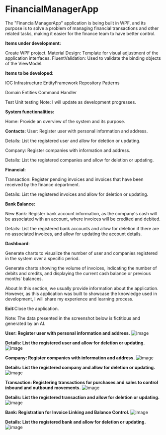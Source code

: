 # FinancialManagerApp

The "FinancialManagerApp" application is being built in WPF, and its purpose is to solve a problem of managing financial transactions and other related tasks, making it easier for the finance team to have better control.

**Items under development:**

Create WPF project.
Material Design: Template for visual adjustment of the application interfaces.
FluentValidation: Used to validate the binding objects of the ViewModel.

**Items to be developed:**

IOC
Infrastructure
EntityFramework
Repository Patterns

Domain
Entities
Command Handler

Test
Unit testing
Note: I will update as development progresses.

**System functionalities:**

Home: Provide an overview of the system and its purpose.

**Contacts:**
User: Register user with personal information and address.

Details: List the registered user and allow for deletion or updating.

Company: Register companies with information and address.

Details: List the registered companies and allow for deletion or updating.

**Financial:**

Transaction: Register pending invoices and invoices that have been received by the finance department.

Details: List the registered invoices and allow for deletion or updating.

**Bank Balance:**

New Bank: Register bank account information, as the company's cash will be associated with an account, where invoices will be credited and debited.

Details: List the registered bank accounts and allow for deletion if there are no associated invoices, and allow for updating the account details.

**Dashboard**:

Generate charts to visualize the number of user and companies registered in the system over a specific period.

Generate charts showing the volume of invoices, indicating the number of debits and credits, and displaying the current cash balance or previous months' balances.

About:In this section, we usually provide information about the application. However, as this application was built to showcase the knowledge used in development, I will share my experience and learning process.

**Exit**:Close the application.

Note: The data presented in the screenshot below is fictitious and generated by an AI.

**User: Register user with personal information and address.**
![image](https://github.com/hudsonsteel/FinancialManagerApp/assets/31639604/41cdd648-cbed-4736-b34c-1b685d793a44)

**Details: List the registered user and allow for deletion or updating.**
![image](https://github.com/hudsonsteel/FinancialManagerApp/assets/31639604/19c6ff8c-aac8-4d5f-9194-891ec2540d21)

**Company: Register companies with information and address.**
![image](https://github.com/hudsonsteel/FinancialManagerApp/assets/31639604/c11b23af-2218-4cde-915d-3e92ce44da4a)

**Details: List the registered company and allow for deletion or updating.**
![image](https://github.com/hudsonsteel/FinancialManagerApp/assets/31639604/96f4fbff-10f6-4c54-b6ac-d140421de4c9)

**Transaction: Registering transactions for purchases and sales to control inbound and outbound movements.**
![image](https://github.com/hudsonsteel/FinancialManagerApp/assets/31639604/000e039e-7d50-4e15-babf-ff2277a533ea)

**Details: List the registered transaction and allow for deletion or updating.**
![image](https://github.com/hudsonsteel/FinancialManagerApp/assets/31639604/368b5f84-12fa-45fc-839a-7d31d63b950b)

**Bank: Registration for Invoice Linking and Balance Control.**
![image](https://github.com/hudsonsteel/FinancialManagerApp/assets/31639604/9c59c7e2-98eb-41e7-b814-78d1434aba47)

**Details: List the registered bank and allow for deletion or updating.**
![image](https://github.com/hudsonsteel/FinancialManagerApp/assets/31639604/41cb4ab5-fc64-4f00-a923-4d78480e0b5f)

